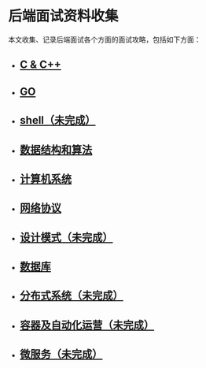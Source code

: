 后端面试资料收集
====

本文收集、记录后端面试各个方面的面试攻略，包括如下方面：

* ## [C & C++](https://github.com/Ty-Chen/Awesome-Backend/blob/master/c%20%26%20c%2B%2B.md "c&c++")
* ## [GO](https://github.com/Ty-Chen/Awesome-Backend/blob/master/GO.md "go")
* ## [shell（未完成）](https://github.com/Ty-Chen/Awesome-Backend/blob/master/shell.md "shell")
* ## [数据结构和算法](https://github.com/Ty-Chen/Awesome-Backend/blob/master/Data%20Structure%20and%20Algorithm.md "Data Structure and Algorithm")
* ## [计算机系统](https://github.com/Ty-Chen/Awesome-Backend/blob/master/Computer%20System.md "Computer System")
* ## [网络协议](https://github.com/Ty-Chen/Awesome-Backend/blob/master/Networking.md "网络协议")
* ## [设计模式（未完成）](https://github.com/Ty-Chen/Awesome-Backend/blob/master/Design%20Pattern.md "Design Pattern")
* ## [数据库](https://github.com/Ty-Chen/Awesome-Backend/blob/master/Database.md)
* ## [分布式系统（未完成）](https://github.com/Ty-Chen/Awesome-Backend/blob/master/Distribute%20System.md "Distribute System")
* ## [容器及自动化运营（未完成）]()
* ## [微服务（未完成）]()
